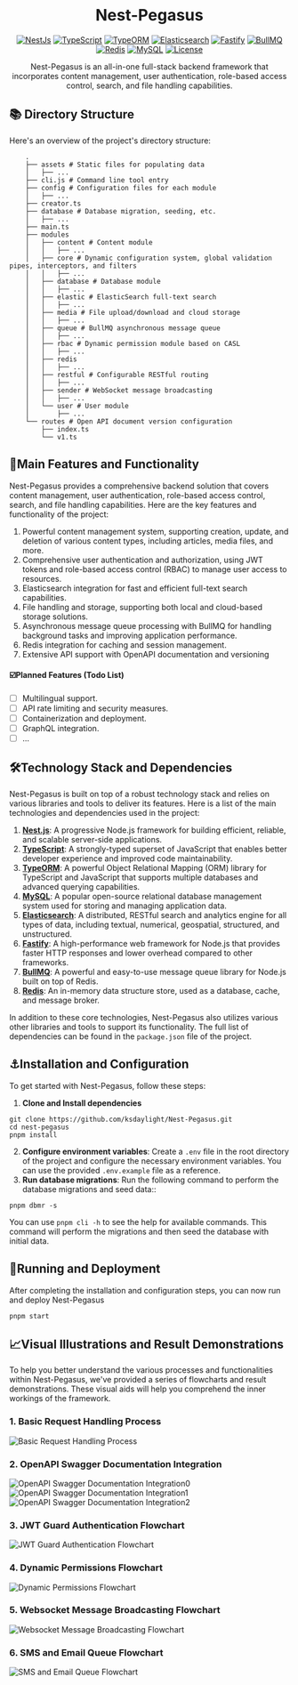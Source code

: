 <p align="center">
  <img alt="" src="https://img.densewillow.com/blog/anest202304020941528.png">
</p>
<h1 align="center">Nest-Pegasus</h1>
<p align="center">
<a href=""><img alt="NestJs" src="https://img.shields.io/badge/-NestJs-333333?style=flat&logo=nestjs&logoColor=ea2845" /></a>
<a href=""><img alt="TypeScript" src="https://img.shields.io/badge/TypeScript-007ACC?style=flat&logo=typescript&logoColor=white" /></a>
<a href=""><img alt="TypeORM" src="https://img.shields.io/badge/-TypeORM-orange" /></a>
<a href=""><img alt="Elasticsearch" src="https://img.shields.io/static/v1?style=flat&message=Elasticsearch&color=005571&logo=Elasticsearch&logoColor=FFFFFF&label=" /></a>
<a href=""><img alt="Fastify" src="https://img.shields.io/static/v1?style=flat&message=Fastify&color=000000&logo=Fastify&logoColor=FFFFFF&label=" /></a>
<a href=""><img alt="BullMQ" src="https://img.shields.io/badge/-BullMQ-yellow" /></a>
<a href=""><img alt="Redis" src="https://img.shields.io/static/v1?style=flat&message=Redis&color=DC382D&logo=Redis&logoColor=FFFFFF&label=" /></a>
<a href=""><img alt="MySQL" src="https://img.shields.io/static/v1?style=flat&message=MySQL&color=4479A1&logo=MySQL&logoColor=FFFFFF&label=" /></a>
<a href="https://nestjs.com/"><img alt="License" src="https://img.shields.io/github/license/kuizuo/kz-admin?style=flat&colorA=002438&colorB=28CF8D"/></a>
</p>

<p align="center">Nest-Pegasus is an all-in-one full-stack backend framework that incorporates content management, user authentication, role-based access control, search, and file handling capabilities.</p>

## 📚 Directory Structure
 Here's an overview of the project's directory structure:
```
    .
    ├── assets # Static files for populating data
    │   ├── ...
    ├── cli.js # Command line tool entry
    ├── config # Configuration files for each module
    │   ├── ...
    ├── creator.ts 
    ├── database # Database migration, seeding, etc.
    │   ├── ...
    ├── main.ts
    ├── modules 
    │   ├── content # Content module
    │   │   ├── ...
    │   ├── core # Dynamic configuration system, global validation pipes, interceptors, and filters
    │   │   ├── ...
    │   ├── database # Database module
    │   │   ├── ...
    │   ├── elastic # ElasticSearch full-text search
    │   │   ├── ...
    │   ├── media # File upload/download and cloud storage
    │   │   ├── ...
    │   ├── queue # BullMQ asynchronous message queue
    │   │   ├── ...
    │   ├── rbac # Dynamic permission module based on CASL
    │   │   ├── ...
    │   ├── redis
    │   │   ├── ...
    │   ├── restful # Configurable RESTful routing
    │   │   ├── ...
    │   ├── sender # WebSocket message broadcasting
    │   │   ├── ...
    │   └── user # User module
    │       ├── ...
    └── routes # Open API document version configuration
        ├── index.ts
        └── v1.ts
```

##  📕Main Features and Functionality

Nest-Pegasus provides a comprehensive backend solution that covers content management, user authentication, role-based access control, search, and file handling capabilities. Here are the key features and functionality of the project:

1.  Powerful content management system, supporting creation, update, and deletion of various content types, including articles, media files, and more.
2.  Comprehensive user authentication and authorization, using JWT tokens and role-based access control (RBAC) to manage user access to resources.
3.  Elasticsearch integration for fast and efficient full-text search capabilities.
4.  File handling and storage, supporting both local and cloud-based storage solutions.
5.  Asynchronous message queue processing with BullMQ for handling background tasks and improving application performance.
6.  Redis integration for caching and session management.
7.  Extensive API support with OpenAPI documentation and versioning  
####  ☑️Planned Features (Todo List)
 - [ ] Multilingual support.
 - [ ] API rate limiting and security measures.
 - [ ] Containerization and deployment.
 - [ ] GraphQL integration.
 - [ ]  ...

## 🛠Technology Stack and Dependencies

Nest-Pegasus is built on top of a robust technology stack and relies on various libraries and tools to deliver its features. Here is a list of the main technologies and dependencies used in the project:

1.  **[Nest.js](https://nestjs.com/)**: A progressive Node.js framework for building efficient, reliable, and scalable server-side applications.
2.  **[TypeScript](https://www.typescriptlang.org/)**: A strongly-typed superset of JavaScript that enables better developer experience and improved code maintainability.
3.  **[TypeORM](https://typeorm.io/)**: A powerful Object Relational Mapping (ORM) library for TypeScript and JavaScript that supports multiple databases and advanced querying capabilities.
4.  **[MySQL](https://www.mysql.com/)**: A popular open-source relational database management system used for storing and managing application data.
5.  **[Elasticsearch](https://www.elastic.co/)**: A distributed, RESTful search and analytics engine for all types of data, including textual, numerical, geospatial, structured, and unstructured.
6.  **[Fastify](https://www.fastify.io/)**: A high-performance web framework for Node.js that provides faster HTTP responses and lower overhead compared to other frameworks.
7.  **[BullMQ](https://github.com/taskforcesh/bullmq)**: A powerful and easy-to-use message queue library for Node.js built on top of Redis.
8.  **[Redis](https://redis.io/)**: An in-memory data structure store, used as a database, cache, and message broker.

In addition to these core technologies, Nest-Pegasus also utilizes various other libraries and tools to support its functionality. The full list of dependencies can be found in the `package.json` file of the project.


## ⚓Installation and Configuration
To get started with Nest-Pegasus, follow these steps:
1. **Clone and Install dependencies**

```
git clone https://github.com/ksdaylight/Nest-Pegasus.git
cd nest-pegasus 
pnpm install
```

2. **Configure environment variables**: Create a `.env` file in the root directory of the project and configure the necessary environment variables. You can use the provided `.env.example` file as a reference. 
3. **Run database migrations**: Run the following command to perform the database migrations and seed data::
```
pnpm dbmr -s
```
You can use `pnpm cli -h` to see the help for available commands. This command will perform the migrations and then seed the database with initial data.
## 🚀Running and Deployment

After completing the installation and configuration steps, you can now run and deploy Nest-Pegasus
```
pnpm start
```
## 📈Visual Illustrations and Result Demonstrations

To help you better understand the various processes and functionalities within Nest-Pegasus, we've provided a series of flowcharts and result demonstrations. These visual aids will help you comprehend the inner workings of the framework.

### 1. Basic Request Handling Process

![Basic Request Handling Process](https://img.densewillow.com/blog/baseFlow.png)

### 2. OpenAPI Swagger Documentation Integration

![OpenAPI Swagger Documentation Integration0](https://img.densewillow.com/blog/openapi1.bmp)
![OpenAPI Swagger Documentation Integration1](https://img.densewillow.com/blog/screencapture1.png)
![OpenAPI Swagger Documentation Integration2](https://img.densewillow.com/blog/screencapture2.png)


### 3. JWT Guard Authentication Flowchart

![JWT Guard Authentication Flowchart](https://img.densewillow.com/blog/jwt.svg)

### 4. Dynamic Permissions Flowchart

![Dynamic Permissions Flowchart](https://img.densewillow.com/blog/DynamicPermissions.drawio.svg)

### 5. Websocket Message Broadcasting Flowchart

![Websocket Message Broadcasting Flowchart](https://img.densewillow.com/blog/Websocket.drawio.svg)

### 6. SMS and Email Queue Flowchart

![SMS and Email Queue Flowchart](https://img.densewillow.com/blog/SMS.drawio.svg)

